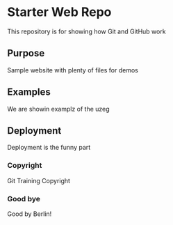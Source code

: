 # Starter Web Repo

This repository is for showing how Git and GitHub work

## Purpose

Sample website with plenty of files for demos

## Examples

We are showin examplz of the uzeg

## Deployment

Deployment is the funny part

### Copyright
Git Training Copyright

### Good bye
Good by Berlin!
